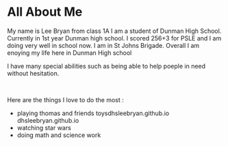 <!DOCTYPE html>
<html>
<body>
<h1> All About Me</h1>
<title> This is my portfolio website </title>

<p>
My name is Lee Bryan from class 1A I am a student of Dunman High School. Currently in 1st year Dunman high school. I scored 256+3 for PSLE and I am doing very well in school now. I am in St Johns Brigade. Overall I am enoying my life here in Dunman High school
</p>
<p> I have many special abilities such as being able to help poeple in need without hesitation.
 </p>
<br>
<p>Here are the things I love to do the most : </p> 
<ul>
<li>playing thomas and friends toysdhsleebryan.github.io
 <imgsrc="https://vignette.wikia.nocookie.net/starwars/images/2/2c/Vebb_Grievous_Fisto.jpg/revision/latest/scale-to-width-down/322?cb=20120924013414"/>dhsleebryan.github.io
<li>watching star wars</li>
<li>doing math and science work</li>
</ul>
</body>
</html>

